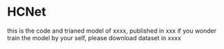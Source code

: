 # HCNet
this is the code and trianed model of xxxx, published in xxx
if you wonder train the model by your self, please download dataset in xxxx 

